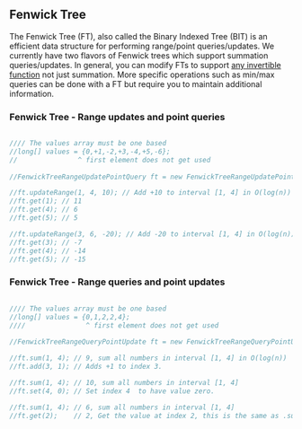 
## Fenwick Tree

The Fenwick Tree (FT), also called the Binary Indexed Tree (BIT) is an efficient data structure for performing range/point queries/updates. We currently have two flavors of Fenwick trees which support summation queries/updates. In general, you can modify FTs to support [any invertible function](https://www.quora.com/What-are-the-advantage-of-binary-indexed-tree-BIT-or-fenwick-tree-over-segment-tree) not just summation. More specific operations such as min/max queries can be done with a FT but require you to maintain additional information.

### Fenwick Tree - Range updates and point queries

```java

//// The values array must be one based
//long[] values = {0,+1,-2,+3,-4,+5,-6};
//               ^ first element does not get used
  
//FenwickTreeRangeUpdatePointQuery ft = new FenwickTreeRangeUpdatePointQuery(values);

//ft.updateRange(1, 4, 10); // Add +10 to interval [1, 4] in O(log(n))
//ft.get(1); // 11
//ft.get(4); // 6
//ft.get(5); // 5

//ft.updateRange(3, 6, -20); // Add -20 to interval [1, 4] in O(log(n))
//ft.get(3); // -7
//ft.get(4); // -14
//ft.get(5); // -15
```

### Fenwick Tree - Range queries and point updates

```java

//// The values array must be one based
//long[] values = {0,1,2,2,4};
////               ^ first element does not get used
  
//FenwickTreeRangeQueryPointUpdate ft = new FenwickTreeRangeQueryPointUpdate(values);

//ft.sum(1, 4); // 9, sum all numbers in interval [1, 4] in O(log(n))
//ft.add(3, 1); // Adds +1 to index 3.

//ft.sum(1, 4); // 10, sum all numbers in interval [1, 4]
//ft.set(4, 0); // Set index 4  to have value zero.

//ft.sum(1, 4); // 6, sum all numbers in interval [1, 4]
//ft.get(2);    // 2, Get the value at index 2, this is the same as .sum(2, 2)
```
